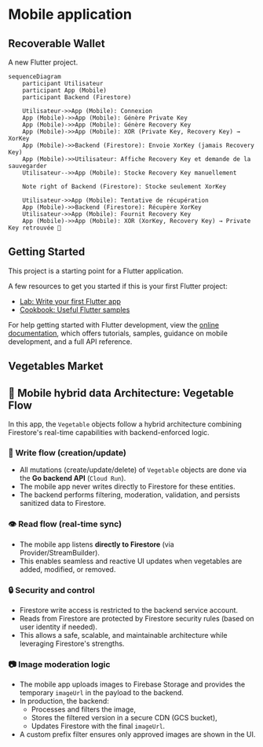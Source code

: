 # Mobile application

## Recoverable Wallet

A new Flutter project.

```mermaid
sequenceDiagram
    participant Utilisateur
    participant App (Mobile)
    participant Backend (Firestore)
    
    Utilisateur->>App (Mobile): Connexion
    App (Mobile)->>App (Mobile): Génère Private Key
    App (Mobile)->>App (Mobile): Génère Recovery Key
    App (Mobile)->>App (Mobile): XOR (Private Key, Recovery Key) → XorKey
    App (Mobile)->>Backend (Firestore): Envoie XorKey (jamais Recovery Key)
    App (Mobile)->>Utilisateur: Affiche Recovery Key et demande de la sauvegarder
    Utilisateur-->>App (Mobile): Stocke Recovery Key manuellement

    Note right of Backend (Firestore): Stocke seulement XorKey
    
    Utilisateur->>App (Mobile): Tentative de récupération
    App (Mobile)->>Backend (Firestore): Récupère XorKey
    Utilisateur->>App (Mobile): Fournit Recovery Key
    App (Mobile)->>App (Mobile): XOR (XorKey, Recovery Key) → Private Key retrouvée 🎉
```

## Getting Started

This project is a starting point for a Flutter application.

A few resources to get you started if this is your first Flutter project:

- [Lab: Write your first Flutter app](https://docs.flutter.dev/get-started/codelab)
- [Cookbook: Useful Flutter samples](https://docs.flutter.dev/cookbook)


For help getting started with Flutter development, view the
[online documentation](https://docs.flutter.dev/), which offers tutorials,
samples, guidance on mobile development, and a full API reference.

## Vegetables Market

## 📱 Mobile hybrid data Architecture: Vegetable Flow

In this app, the `Vegetable` objects follow a hybrid architecture combining Firestore's real-time capabilities with backend-enforced logic.

### 🔄 Write flow (creation/update)

- All mutations (create/update/delete) of `Vegetable` objects are done via the **Go backend API** (`Cloud Run`).
- The mobile app never writes directly to Firestore for these entities.
- The backend performs filtering, moderation, validation, and persists sanitized data to Firestore.

### 👁️ Read flow (real-time sync)

- The mobile app listens **directly to Firestore** (via Provider/StreamBuilder).
- This enables seamless and reactive UI updates when vegetables are added, modified, or removed.

### 🔒 Security and control

- Firestore write access is restricted to the backend service account.
- Reads from Firestore are protected by Firestore security rules (based on user identity if needed).
- This allows a safe, scalable, and maintainable architecture while leveraging Firestore's strengths.

### 📷 Image moderation logic

- The mobile app uploads images to Firebase Storage and provides the temporary `imageUrl` in the payload to the backend.
- In production, the backend:
  - Processes and filters the image,
  - Stores the filtered version in a secure CDN (GCS bucket),
  - Updates Firestore with the final `imageUrl`.
- A custom prefix filter ensures only approved images are shown in the UI.

